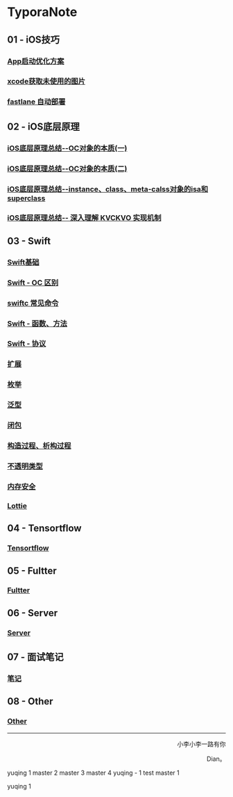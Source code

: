 # TyporaNote
   
## 01 - iOS技巧

### <a href="https://github.com/lidian6864677/TyporaNote/blob/master/Dian‘s%20Note/01%20-%20iOS技巧/App启动优化方案.md" target="_blank">App启动优化方案</a>

### <a href="https://github.com/lidian6864677/TyporaNote/blob/master/Dian‘s Note/01 - iOS技巧/xcode获取未使用的图片.md" target="_blank">xcode获取未使用的图片</a>

### <a href="https://github.com/lidian6864677/TyporaNote/blob/master/Dian‘s Note/01 - iOS技巧/fastlane 自动部署.md" target="_blank">fastlane 自动部署</a>

## 02 - iOS底层原理

### <a href="https://github.com/lidian6864677/TyporaNote/blob/master/Dian‘s Note/02 - iOS底层/iOS底层原理总结--OC对象的本质(一).md" target="_blank">iOS底层原理总结--OC对象的本质(一)</a>

### <a href="https://github.com/lidian6864677/TyporaNote/blob/master/Dian‘s Note/02 - iOS底层/iOS底层原理总结--OC对象的本质(二).md" target="_blank">iOS底层原理总结--OC对象的本质(二)</a>

### <a href="https://github.com/lidian6864677/TyporaNote/blob/master/Dian‘s Note/02 - iOS底层/iOS底层原理总结--instance、class、meta-calss对象的isa和superclass.md" target="_blank">iOS底层原理总结--instance、class、meta-calss对象的isa和superclass</a>

### <a href="https://github.com/lidian6864677/TyporaNote/blob/master/Dian‘s Note/02 - iOS底层/iOS底层原理总结-- 深入理解 KVCKVO 实现机制.md" target="_blank">iOS底层原理总结-- 深入理解 KVCKVO 实现机制</a>



## 03 - Swift

### <a href="https://github.com/lidian6864677/TyporaNote/blob/master/Dian‘s Note/03 - Swift/swift学习笔记.md" target="_blank">Swift基础</a>

### <a href="https://github.com/lidian6864677/TyporaNote/blob/master/Dian‘s Note/03 - Swift/Swift-OC区别.md" target="_blank">Swift - OC 区别</a>

### <a href="https://github.com/lidian6864677/TyporaNote/blob/master/Dian‘s Note/03 - Swift/Swiftc常见命令.md" target="_blank">swiftc 常见命令</a>

### <a href="https://github.com/lidian6864677/TyporaNote/blob/master/Dian‘s Note/03 - Swift/Swift - 函数、方法 .md" target="_blank">Swift - 函数、方法</a>

### <a href="https://github.com/lidian6864677/TyporaNote/blob/master/Dian‘s Note/03 - Swift/Swift - 协议.md" target="_blank">Swift - 协议</a>

### <a href="地址" target="_blank">扩展</a>

### <a href="地址" target="_blank">枚举</a>

### <a href="地址" target="_blank">泛型</a>

### <a href="地址" target="_blank">闭包</a>

### <a href="地址" target="_blank">构造过程、析构过程</a>

### <a href="地址" target="_blank">不透明类型</a>

### <a href="地址" target="_blank">内存安全</a>

### <a href="地址" target="_blank">Lottie</a>

## 04 - Tensortflow

### <a href="地址" target="_blank">Tensortflow</a>

## 05 - Fultter

### <a href="地址" target="_blank">Fultter</a>

## 06 - Server

### <a href="地址" target="_blank">Server</a>

## 07 - 面试笔记

### <a href="地址" target="_blank">笔记</a>

## 08 - Other

### <a href="地址" target="_blank">Other</a>



------

<p align="right" color="orange">	小李小李一路有你</p><p align="right" color="orange">	Dian。</p>	


yuqing 1
master 2
master 3
master 4
yuqing - 1
test
master 1




yuqing 1

